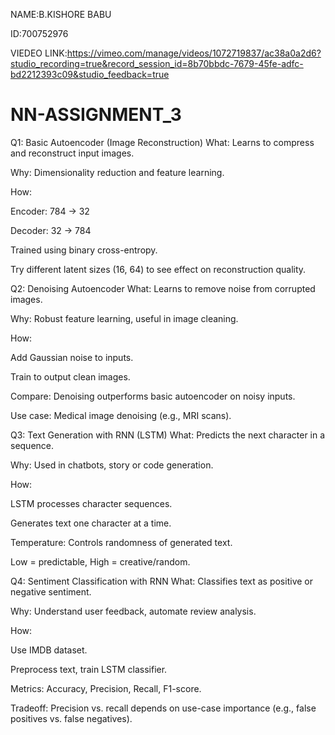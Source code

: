 NAME:B.KISHORE BABU

ID:700752976

VIEDEO LINK:https://vimeo.com/manage/videos/1072719837/ac38a0a2d6?studio_recording=true&record_session_id=8b70bbdc-7679-45fe-adfc-bd2212393c09&studio_feedback=true

# NN-ASSIGNMENT_3

Q1: Basic Autoencoder (Image Reconstruction)
What: Learns to compress and reconstruct input images.

Why: Dimensionality reduction and feature learning.

How:

Encoder: 784 → 32

Decoder: 32 → 784

Trained using binary cross-entropy.

Try different latent sizes (16, 64) to see effect on reconstruction quality.

Q2: Denoising Autoencoder
What: Learns to remove noise from corrupted images.

Why: Robust feature learning, useful in image cleaning.

How:

Add Gaussian noise to inputs.

Train to output clean images.

Compare: Denoising outperforms basic autoencoder on noisy inputs.

Use case: Medical image denoising (e.g., MRI scans).

Q3: Text Generation with RNN (LSTM)
What: Predicts the next character in a sequence.

Why: Used in chatbots, story or code generation.

How:

LSTM processes character sequences.

Generates text one character at a time.

Temperature: Controls randomness of generated text.

Low = predictable, High = creative/random.

Q4: Sentiment Classification with RNN
What: Classifies text as positive or negative sentiment.

Why: Understand user feedback, automate review analysis.

How:

Use IMDB dataset.

Preprocess text, train LSTM classifier.

Metrics: Accuracy, Precision, Recall, F1-score.

Tradeoff: Precision vs. recall depends on use-case importance (e.g., false positives vs. false negatives).

